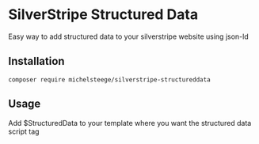 # SilverStripe Structured Data

Easy way to add structured data to your silverstripe website using json-ld

## Installation
```
composer require michelsteege/silverstripe-structureddata
```

## Usage
Add $StructuredData to your template where you want the structured data script tag
